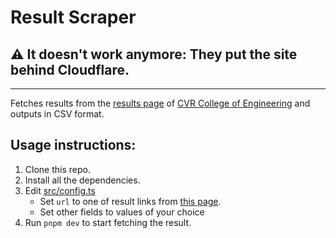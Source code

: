 # Result Scraper

## ⚠️ It doesn't work anymore: They put the site behind Cloudflare.

---

Fetches results from the [results page](https://results.cvr.ac.in/cvrresults/resulthome.php) of [CVR College of Engineering](https://cvr.ac.in/) and outputs in CSV format.

## Usage instructions:

1. Clone this repo.
2. Install all the dependencies.
3. Edit [src/config.ts](src/config.ts)
   - Set `url` to one of result links from [this page](https://results.cvr.ac.in/cvrresults/resulthome.php).
   - Set other fields to values of your choice
4. Run `pnpm dev` to start fetching the result.
